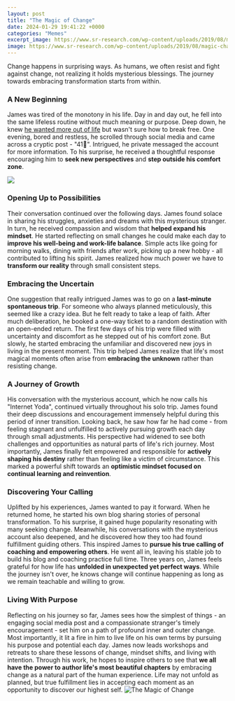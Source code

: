 ```yaml
---
layout: post
title: "The Magic of Change"
date: 2024-01-29 19:41:22 +0000
categories: "Memes"
excerpt_image: https://www.sr-research.com/wp-content/uploads/2019/08/magic-change-blindness-eye-tracking-1300x400.jpg
image: https://www.sr-research.com/wp-content/uploads/2019/08/magic-change-blindness-eye-tracking-1300x400.jpg
---
```


Change happens in surprising ways. As humans, we often resist and fight against change, not realizing it holds mysterious blessings. The journey towards embracing transformation starts from within.
### A New Beginning  
James was tired of the monotony in his life. Day in and day out, he fell into the same lifeless routine without much meaning or purpose. Deep down, he knew [he wanted more out of life](https://store.fi.io.vn/womens-cute-doberman-pinscher-dog-pup-sleeping-v-neck-t-shirt/women&) but wasn't sure how to break free. One evening, bored and restless, he scrolled through social media and came across a cryptic post - "41🔄". Intrigued, he private messaged the account for more information. To his surprise, he received a thoughtful response encouraging him to **seek new perspectives** and **step outside his comfort zone**.  

![](https://www.greggbrown.ca/wp-content/uploads/2020/08/The-Magic-of-Change-Part-2_-Leading-at-the-Edge-through-the-Art-of-Co-Creation-Featured-Image.png)
### Opening Up to Possibilities
Their conversation continued over the following days. James found solace in sharing his struggles, anxieties and dreams with this mysterious stranger. In turn, he received compassion and wisdom that **helped expand his mindset**. He started reflecting on small changes he could make each day to **improve his well-being and work-life balance**. Simple acts like going for morning walks, dining with friends after work, picking up a new hobby - all contributed to lifting his spirit. James realized how much power we have to **transform our reality** through small consistent steps.
### Embracing the Uncertain
One suggestion that really intrigued James was to go on a **last-minute spontaneous trip**. For someone who always planned meticulously, this seemed like a crazy idea. But he felt ready to take a leap of faith. After much deliberation, he booked a one-way ticket to a random destination with an open-ended return. The first few days of his trip were filled with uncertainty and discomfort as he stepped out of his comfort zone. But slowly, he started embracing the unfamiliar and discovered new joys in living in the present moment. This trip helped James realize that life's most magical moments often arise from **embracing the unknown** rather than resisting change.
### A Journey of Growth 
His conversation with the mysterious account, which he now calls his "Internet Yoda", continued virtually throughout his solo trip. James found their deep discussions and encouragement immensely helpful during this period of inner transition. Looking back, he saw how far he had come - from feeling stagnant and unfulfilled to actively pursuing growth each day through small adjustments. His perspective had widened to see both challenges and opportunities as natural parts of life's rich journey. Most importantly, James finally felt empowered and responsible for **actively shaping his destiny** rather than feeling like a victim of circumstance. This marked a powerful shift towards an **optimistic mindset focused on continual learning and reinvention**.
### Discovering Your Calling
Uplifted by his experiences, James wanted to pay it forward. When he returned home, he started his own blog sharing stories of personal transformation. To his surprise, it gained huge popularity resonating with many seeking change. Meanwhile, his conversations with the mysterious account also deepened, and he discovered how they too had found fulfillment guiding others. This inspired James to **pursue his true calling of coaching and empowering others**. He went all in, leaving his stable job to build his blog and coaching practice full time. Three years on, James feels grateful for how life has **unfolded in unexpected yet perfect ways**. While the journey isn't over, he knows change will continue happening as long as we remain teachable and willing to grow.
### Living With Purpose
Reflecting on his journey so far, James sees how the simplest of things - an engaging social media post and a compassionate stranger's timely encouragement - set him on a path of profound inner and outer change. Most importantly, it lit a fire in him to live life on his own terms by pursuing his purpose and potential each day. James now leads workshops and retreats to share these lessons of change, mindset shifts, and living with intention. Through his work, he hopes to inspire others to see that **we all have the power to author life's most beautiful chapters** by embracing change as a natural part of the human experience. Life may not unfold as planned, but true fulfillment lies in accepting each moment as an opportunity to discover our highest self.
![The Magic of Change](https://www.sr-research.com/wp-content/uploads/2019/08/magic-change-blindness-eye-tracking-1300x400.jpg)